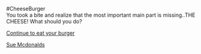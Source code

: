 #CheeseBurger  
You took a bite and realize that the most important main part is missing..THE CHEESE!
What should you do?

[Continue to eat your burger](/continue.md)

[Sue Mcdonalds](/suemcd.md)